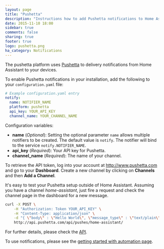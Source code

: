 ```yaml
---
layout: page
title: "Pushetta"
description: "Instructions how to add Pushetta notifications to Home Assistant."
date: 2015-11-10 18:00
sidebar: true
comments: false
sharing: true
footer: true
logo: pushetta.png
ha_category: Notifications
---
```



The pushetta platform uses [Pushetta](http://www.pushetta.com) to delivery notifications from Home Assistant to your devices.

To enable Pushetta notifications in your installation, add the following to your `configuration.yaml` file:

```yaml
# Example configuration.yaml entry
notify:
  name: NOTIFIER_NAME
  platform: pushetta
  api_key: YOUR_API_KEY
  channel_name: YOUR_CHANNEL_NAME
```

Configuration variables:

- **name** (*Optional*): Setting the optional parameter `name` allows multiple notifiers to be created. The default value is `notify`. The notifier will bind to the service `notify.NOTIFIER_NAME`.
- **api_key** (*Required*): Your API key for Pushetta.
- **channel_name** (*Required*): The name of your channel.

To retrieve the API token, log into your account at http://www.pushetta.com and go to your **Dashboard**. Create a new  channel by clicking on **Channels** and then **Add a Channel**.

It's easy to test your Pushetta setup outside of Home Assistant. Assuming you have a channel *home-assistant*, just fire a request and check the channel page in the dashboard for a new message.

```bash
curl -X POST \
    -H "Authorization: Token YOUR_API_KEY" \
    -H "Content-Type: application/json" \
    -d "{ \"body\" : \"Hello World\", \"message_type\" : \"text/plain\" }" \
    http://api.pushetta.com/api/pushes/home-assistant/
```

For further details, please check the [API](http://pushetta.com/pushetta-api/).

To use notifications, please see the [getting started with automation page]({{site_root}}/components/automation/).
